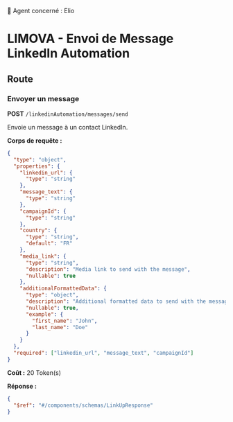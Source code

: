 🧠 Agent concerné : Elio
# LIMOVA - Envoi de Message LinkedIn Automation

## Route

### Envoyer un message
**POST** `/linkedinAutomation/messages/send`

Envoie un message à un contact LinkedIn.

**Corps de requête :**
```json
{
  "type": "object",
  "properties": {
    "linkedin_url": {
      "type": "string"
    },
    "message_text": {
      "type": "string"
    },
    "campaignId": {
      "type": "string"
    },
    "country": {
      "type": "string",
      "default": "FR"
    },
    "media_link": {
      "type": "string",
      "description": "Media link to send with the message",
      "nullable": true
    },
    "additionalFormattedData": {
      "type": "object",
      "description": "Additional formatted data to send with the message",
      "nullable": true,
      "example": {
        "first_name": "John",
        "last_name": "Doe"
      }
    }
  },
  "required": ["linkedin_url", "message_text", "campaignId"]
}
```

**Coût :** 20 Token(s)

**Réponse :**
```json
{
  "$ref": "#/components/schemas/LinkUpResponse"
}
``` 